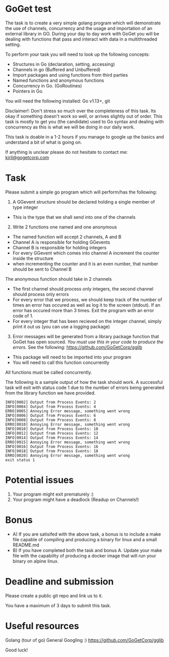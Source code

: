 # GoGet test

The task is to create a very simple golang program which will demonstrate the use of channels, concurrency and the usage and importation of an external library in GO.
During your day to day work with GoGet you will be dealing with functions that pass and interact with data in a multithreaded setting.

To perform your task you will need to look up the following concepts:
* Structures in Go (declaration, setting, accessing)
* Channels in go (Buffered and Unbuffered)
* Import packages and using functions from third parties
* Named functions and anonymous functions
* Concurrency in Go. (GoRoutines)
* Pointers in Go. 

You will need the following installed: Go v1.13+, git

Disclaimer!: Don't stress so much over the completeness of this task. Its okay if something doesn't work so well, or arrives slightly out of order. This task is mostly to get you (the candidate) used to Go syntax and dealing with 
concurrency as this is what we will be doing in our daily work. 

This task is doable in a 1-2 hours if you manage to google up the basics and understand a bit of what is going on.

If anything is unclear please do not hesitate to contact me: kiril@gogetcorp.com

# Task

Please submit a simple go program which will perform/has the following:

1. A GGevent structure should be declared holding a single member of type integer
* This is the type that we shall send into one of the channels

2. Write 2 functions one named and one anonymous
* The named function will accept 2 channels, A and B
* Channel A is responsible for holding GGevents
* Channel B is responsible for holding integers
* For every GGevent which comes into channel A increment the counter inside the structure
* when incrementing the counter and it is an even number, that number should be sent to Channel B

The anonymous function should take in 2 channels
* The first channel should process only integers, the second channel should process only errors
* For every error that we process, we should keep track of the number of times an error has occured as well as log it to the screen (stdout). If an error has occured more than 3 times. Exit the program with an error code of 1. 
* For every integer that has been recieved on the integer channel, simply print it out us (you can use a logging package)

3. Error messages will be generated from a library package function that GoGet has open sourced. 
*You must use this in your code to produce the errors.*
See the following: https://github.com/GoGetCorp/gglib
* This package will need to be imported into your program
* You will need to call this function concurrently

All functions must be called concurrently.

The following is a sample output of how the task should work.
A successful task will exit with status code 1 due to the number of errors being generated from the library function we have provided. 

```Sample output
INFO[0002] Output from Process Events: 2                
INFO[0004] Output from Process Events: 4                
ERRO[0005] Annoying Error message, something went wrong 
INFO[0006] Output from Process Events: 6                
INFO[0008] Output from Process Events: 8                
ERRO[0010] Annoying Error message, something went wrong 
INFO[0010] Output from Process Events: 10               
INFO[0012] Output from Process Events: 12               
INFO[0014] Output from Process Events: 14               
ERRO[0015] Annoying Error message, something went wrong 
INFO[0016] Output from Process Events: 16               
INFO[0018] Output from Process Events: 18               
ERRO[0020] Annoying Error message, something went wrong 
exit status 1
```

# Potential issues
1. Your program might exit prematurely :)
2. Your program might have a deadlock (Readup on Channels!)

# Bonus
* A) If you are satisifed with the above task, a bonus is to include a make file capable of compiling and producing a binary for linux and a small README.md 
* B) If you have completed both the task and bonus A. Update your make file with the capability of producing a docker image that will run your binary on alpine linux.

# Deadline and submission

Please create a public git repo and link us to it. 

You have a maximum of 3 days to submit this task.


# Useful resources
Golang (tour of go)
General Googling :)
https://github.com/GoGetCorp/gglib

Good luck!

